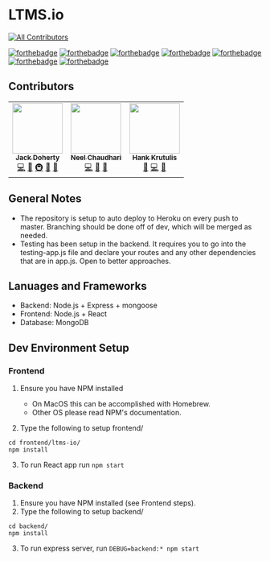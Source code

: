 # LTMS.io
<!-- ALL-CONTRIBUTORS-BADGE:START - Do not remove or modify this section -->
[![All Contributors](https://img.shields.io/badge/all_contributors-2-orange.svg?style=flat-square)](#contributors-)
<!-- ALL-CONTRIBUTORS-BADGE:END -->

[![forthebadge](https://forthebadge.com/images/badges/built-with-grammas-recipe.svg)](https://forthebadge.com)
[![forthebadge](https://forthebadge.com/images/badges/compatibility-club-penguin.svg)](https://forthebadge.com)
[![forthebadge](https://forthebadge.com/images/badges/does-not-contain-msg.svg)](https://forthebadge.com)
[![forthebadge](https://forthebadge.com/images/badges/gluten-free.svg)](https://forthebadge.com)
[![forthebadge](https://forthebadge.com/images/badges/made-with-javascript.svg)](https://forthebadge.com)
[![forthebadge](https://forthebadge.com/images/badges/makes-people-smile.svg)](https://forthebadge.com)
[![forthebadge](https://forthebadge.com/images/badges/validated-html2.svg)](https://forthebadge.com)

## Contributors

<!-- ALL-CONTRIBUTORS-LIST:START - Do not remove or modify this section -->
<!-- prettier-ignore-start -->
<!-- markdownlint-disable -->
<table>
  <tr>
    <td align="center"><a href="https://github.com/thatnerdjack"><img src="https://avatars2.githubusercontent.com/u/6924261?v=4" width="100px;" alt=""/><br /><sub><b>Jack Doherty</b></sub></a><br /><a href="https://github.com/ltms-io/ltms-io/commits?author=thatnerdjack" title="Code">💻</a> <a href="#ideas-thatnerdjack" title="Ideas, Planning, & Feedback">🤔</a> <a href="#infra-thatnerdjack" title="Infrastructure (Hosting, Build-Tools, etc)">🚇</a> <a href="#projectManagement-thatnerdjack" title="Project Management">📆</a> <a href="https://github.com/ltms-io/ltms-io/pulls?q=is%3Apr+reviewed-by%3Athatnerdjack" title="Reviewed Pull Requests">👀</a></td>
    <td align="center"><a href="http://neelch.com"><img src="https://avatars2.githubusercontent.com/u/11469222?v=4" width="100px;" alt=""/><br /><sub><b>Neel Chaudhari</b></sub></a><br /><a href="https://github.com/ltms-io/ltms-io/commits?author=neelc17" title="Code">💻</a> <a href="#design-neelc17" title="Design">🎨</a> <a href="https://github.com/ltms-io/ltms-io/pulls?q=is%3Apr+reviewed-by%3Aneelc17" title="Reviewed Pull Requests">👀</a></td>
    <td align="center"><a href="https://github.com/CrescentRune"><img src="https://avatars0.githubusercontent.com/u/21012272?v=4" width="100px;" alt=""/><br /><sub><b>Hank Krutulis</b></sub></a><br /><a href="#ideas-CrescentRune" title="Ideas, Planning, & Feedback">🤔</a> <a href="https://github.com/ltms-io/ltms-io/commits?author=CrescentRune" title="Code">💻</a> <a href="https://github.com/ltms-io/ltms-io/pulls?q=is%3Apr+reviewed-by%3ACrescentRune" title="Reviewed Pull Requests">👀</a></td>
  </tr>
</table>

<!-- markdownlint-enable -->
<!-- prettier-ignore-end -->
<!-- ALL-CONTRIBUTORS-LIST:END -->

## General Notes

- The repository is setup to auto deploy to Heroku on every push to master. Branching should be done off of dev, which will be merged as needed.
- Testing has been setup in the backend. It requires you to go into the testing-app.js file and declare your routes and any other dependencies that are in app.js. Open to better approaches. 

## Lanuages and Frameworks

- Backend: Node.js + Express + mongoose
- Frontend: Node.js + React
- Database: MongoDB

## Dev Environment Setup

### Frontend

1. Ensure you have NPM installed

    - On MacOS this can be accomplished with Homebrew.
    - Other OS please read NPM's documentation.

2. Type the following to setup frontend/

``` {bash}
cd frontend/ltms-io/
npm install
```

3. To run React app run `npm start`

### Backend

1. Ensure you have NPM installed (see Frontend steps).
2. Type the following to setup backend/

``` {bash}
cd backend/
npm install
```

3. To run express server, run `DEBUG=backend:* npm start`
